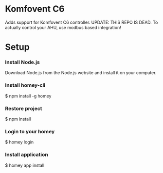 # Komfovent C6

Adds support for Komfovent C6 controller.
UPDATE: THIS REPO IS DEAD. To actually control your AHU, use modbus based integration!

# Setup

### Install Node.js
Download Node.js from the Node.js website and install it on your computer.

### Install homey-cli
$ npm install -g homey

### Restore project
$ npm install

### Login to your homey
$ homey login

### Install application
$ homey app install
